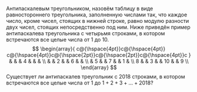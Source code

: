Антипаскалевым треугольником, назовём таблицу в виде равностороннего треугольника, заполненную числами так, что каждое число, кроме чисел, стоящих в нижней строке, равно модулю разности двух чисел, стоящих непосредственно под ним. Ниже приведён пример антипаскалева треугольника с четырьмя строками, в котором встречаются все целые числа от 1 до 10. 
 $$ \begin{array}{
c@{\hspace{4pt}}c@{\hspace{4pt}}
c@{\hspace{4pt}}c@{\hspace{2pt}}c@{\hspace{2pt}}c@{\hspace{4pt}}c
} 
& & & 4 & & & \\
& & 2 & & 6 & & \\
& 5 & & 7 & & 1 & \\
8 & & 3 & & 10 & & 9 \\
\end{array} $$ 
 Существует ли антипаскалев треугольник с 2018 строками, в котором встречаются все целые числа от 1 до $1 + 2 + 3 + \ldots + 2018$?